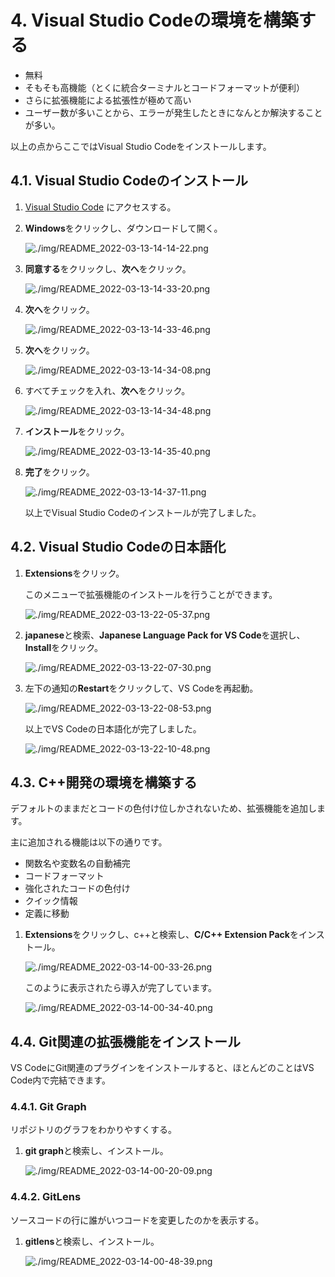 # 4. Visual Studio Codeの環境を構築する

- 無料
- そもそも高機能（とくに統合ターミナルとコードフォーマットが便利）
- さらに拡張機能による拡張性が極めて高い
- ユーザー数が多いことから、エラーが発生したときになんとか解決することが多い。

以上の点からここではVisual Studio Codeをインストールします。

## 4.1. Visual Studio Codeのインストール

1. [Visual Studio Code](https://code.visualstudio.com/download) にアクセスする。

1. **Windows**をクリックし、ダウンロードして開く。

    ![./img/README_2022-03-13-14-14-22.png](./img/README_2022-03-13-14-14-22.png)

1. **同意する**をクリックし、**次へ**をクリック。

    ![./img/README_2022-03-13-14-33-20.png](./img/README_2022-03-13-14-33-20.png)

1. **次へ**をクリック。

    ![./img/README_2022-03-13-14-33-46.png](./img/README_2022-03-13-14-33-46.png)

1. **次へ**をクリック。

    ![./img/README_2022-03-13-14-34-08.png](./img/README_2022-03-13-14-34-08.png)

1. すべてチェックを入れ、**次へ**をクリック。

    ![./img/README_2022-03-13-14-34-48.png](./img/README_2022-03-13-14-34-48.png)

1. **インストール**をクリック。

    ![./img/README_2022-03-13-14-35-40.png](./img/README_2022-03-13-14-35-40.png)

1. **完了**をクリック。

    ![./img/README_2022-03-13-14-37-11.png](./img/README_2022-03-13-14-37-11.png)

    以上でVisual Studio Codeのインストールが完了しました。

## 4.2. Visual Studio Codeの日本語化

1. **Extensions**をクリック。

    このメニューで拡張機能のインストールを行うことができます。

    ![./img/README_2022-03-13-22-05-37.png](./img/README_2022-03-13-22-05-37.png)

1. **japanese**と検索、**Japanese Language Pack for VS Code**を選択し、**Install**をクリック。

    ![./img/README_2022-03-13-22-07-30.png](./img/README_2022-03-13-22-07-30.png)

1. 左下の通知の**Restart**をクリックして、VS Codeを再起動。

    ![./img/README_2022-03-13-22-08-53.png](./img/README_2022-03-13-22-08-53.png)

    以上でVS Codeの日本語化が完了しました。

    ![./img/README_2022-03-13-22-10-48.png](./img/README_2022-03-13-22-10-48.png)

## 4.3. C++開発の環境を構築する

デフォルトのままだとコードの色付け位しかされないため、拡張機能を追加します。

主に追加される機能は以下の通りです。

- 関数名や変数名の自動補完
- コードフォーマット
- 強化されたコードの色付け
- クイック情報
- 定義に移動

1. **Extensions**をクリックし、c++と検索し、**C/C++ Extension Pack**をインストール。

    ![./img/README_2022-03-14-00-33-26.png](./img/README_2022-03-14-00-33-26.png)

    このように表示されたら導入が完了しています。

    ![./img/README_2022-03-14-00-34-40.png](./img/README_2022-03-14-00-34-40.png)

## 4.4. Git関連の拡張機能をインストール

VS CodeにGit関連のプラグインをインストールすると、ほとんどのことはVS Code内で完結できます。

### 4.4.1. Git Graph

リポジトリのグラフをわかりやすくする。

1. **git graph**と検索し、インストール。

    ![./img/README_2022-03-14-00-20-09.png](./img/README_2022-03-14-00-20-09.png)

### 4.4.2. GitLens

ソースコードの行に誰がいつコードを変更したのかを表示する。

1. **gitlens**と検索し、インストール。

    ![./img/README_2022-03-14-00-48-39.png](./img/README_2022-03-14-00-48-39.png)
